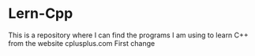 # Lern-Cpp
This is a repository where I can find the programs I am using to learn C++ from the website cplusplus.com 
First change
